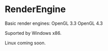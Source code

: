 # RenderEngine
Basic render engines:
OpenGL 3.3
OpenGL 4.3

Suported by Windows x86.

Linux coming soon.